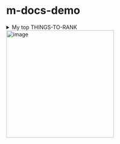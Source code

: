 # m-docs-demo
<details>
<summary>My top THINGS-TO-RANK</summary>

YOUR TABLE

</details>


<img width="285" alt="image" src="https://github.com/SolidifyDemo/m-docs-demo/assets/7904771/532db162-919f-43b9-8d85-97c5192799d0">

